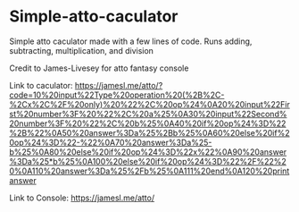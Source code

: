 # Simple-atto-caculator

Simple atto caculator made with a few lines of code. Runs adding, subtracting, multiplication, and division

Credit to James-Livesey for atto fantasy console

Link to caculator: https://jamesl.me/atto/?code=10%20input%22Type%20operation%20(%2B%2C-%2Cx%2C%2F%20only)%20%22%2C%20op%24%0A20%20input%22First%20number%3F%20%22%2C%20a%25%0A30%20input%22Second%20number%3F%20%22%2C%20b%25%0A40%20if%20op%24%3D%22%2B%22%0A50%20answer%3Da%25%2Bb%25%0A60%20else%20if%20op%24%3D%22-%22%0A70%20answer%3Da%25-b%25%0A80%20else%20if%20op%24%3D%22x%22%0A90%20answer%3Da%25*b%25%0A100%20else%20if%20op%24%3D%22%2F%22%20%0A110%20answer%3Da%25%2Fb%25%0A111%20end%0A120%20printanswer

Link to Console: https://jamesl.me/atto/
